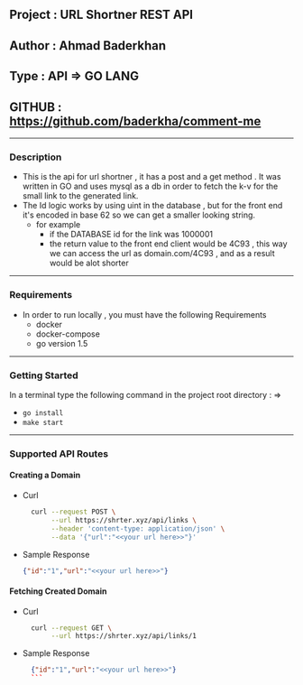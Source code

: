 ## Project : URL Shortner REST API
## Author  : Ahmad Baderkhan
## Type    : API => GO LANG 
## GITHUB  : https://github.com/baderkha/comment-me
---

### Description

- This is the api for url shortner , it has a post and a get method . 
  It was written in GO and uses mysql as a db in order to fetch the k-v for the small link to the generated link.
- The Id logic works by using uint in the database , but for the front end it's encoded in base 62 so we can get a smaller looking string. 
   - for example
      - if the DATABASE id for the link was 1000001
      - the return value to the front end client would be 4C93 , this way we can access the url as domain.com/4C93 , and as a result would be alot shorter

---

### Requirements 

- In order to run locally , you must have the following Requirements
  - docker
  - docker-compose
  - go version 1.5
---

### Getting Started
In a terminal type the following command in the project root directory : =>

- ```go install```
- ```make start```

---

### Supported API Routes


#### Creating a Domain 
- Curl

    ``` bash 
      curl --request POST \
           --url https://shrter.xyz/api/links \
           --header 'content-type: application/json' \
           --data '{"url":"<<your url here>>"}' 
    ```
 
- Sample Response

    ```json 
    {"id":"1","url":"<<your url here>>"}
    ```

#### Fetching Created Domain 
- Curl

    ```bash
      curl --request GET \
           --url https://shrter.xyz/api/links/1
    ```

- Sample Response 

    ```json 
      {"id":"1","url":"<<your url here>>"}
      ```
